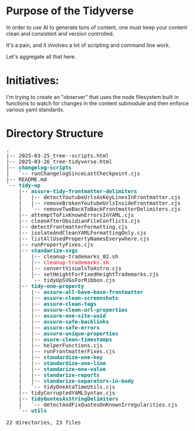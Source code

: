 # Purpose of the Tidyverse
In order to use AI to generate tons of content, one must keep your content clean and consistent and version controlled.  

It's a pain, and it involves a lot of scripting and command line work. 

Let's aggregate all that here.  

# Initiatives:
I'm trying to create an "observer" that uses the node filesystem built in functions to watch for changes in the content submodule and then enforce various yaml standards.  

# Directory Structure

<pre>
<span style="font-weight:bold;color:teal;">.</span>
|-- 2025-03-25_tree--scripts.html
|-- 2025-03-26_tree-tidyverse.html
|-- <span style="font-weight:bold;color:teal;">changelog-scripts</span>
|   `-- runChangelogSinceLastCheckpoint.cjs
|-- README.md
`-- <span style="font-weight:bold;color:teal;">tidy-up</span>
    |-- <span style="font-weight:bold;color:teal;">assure-tidy-frontmatter-delimiters</span>
    |   |-- detectYoutubeUrlsAsKeyLinesInFrontmatter.cjs
    |   |-- removeBrokenYoutubeUrlsInsideFrontmatter.cjs
    |   `-- removeTwoBackToBackFrontmatterDelimiters.cjs
    |-- attemptToFixKnownErrorsInYAML.cjs
    |-- cleanAfterObsidianFileConflicts.cjs
    |-- detectFrontmatterFormatting.cjs
    |-- isolateAndCleanYAMLFormattingOnly.cjs
    |-- listAllUsedPropertyNamesEverywhere.cjs
    |-- runPropertyFixes.cjs
    |-- <span style="font-weight:bold;color:teal;">standarize-svgs</span>
    |   |-- cleanup-trademarks_02.sh
    |   |-- <span style="color:red;">cleanup-trademarks.sh</span>
    |   |-- convertVisualsToAstro.cjs
    |   |-- setHeightForFixedHeightTrademarks.cjs
    |   `-- tidyUpSVGsForRibbon.cjs
    |-- <span style="font-weight:bold;color:teal;">tidy-one-property</span>
    |   |-- <span style="font-weight:bold;color:teal;">assure-all-have-base-frontmatter</span>
    |   |-- <span style="font-weight:bold;color:teal;">assure-clean-screenshots</span>
    |   |-- <span style="font-weight:bold;color:teal;">assure-clean-tags</span>
    |   |-- <span style="font-weight:bold;color:teal;">assure-clean-url-properties</span>
    |   |-- <span style="font-weight:bold;color:teal;">assure-one-site-uuid</span>
    |   |-- <span style="font-weight:bold;color:teal;">assure-safe-backlinks</span>
    |   |-- <span style="font-weight:bold;color:teal;">assure-safe-errors</span>
    |   |-- <span style="font-weight:bold;color:teal;">assure-unique-properties</span>
    |   |-- <span style="font-weight:bold;color:teal;">asure-clean-timestamps</span>
    |   |-- helperFunctions.cjs
    |   |-- runFrontmatterFixes.cjs
    |   |-- <span style="font-weight:bold;color:teal;">standardize-one-key</span>
    |   |-- <span style="font-weight:bold;color:teal;">standardize-one-line</span>
    |   |-- <span style="font-weight:bold;color:teal;">standarize-one-value</span>
    |   |-- <span style="font-weight:bold;color:teal;">standarize-reports</span>
    |   |-- <span style="font-weight:bold;color:teal;">standarize-separators-in-body</span>
    |   `-- tidyOneAtaTimeUtils.cjs
    |-- tidyCorruptedYAMLSyntax.cjs
    |-- <span style="font-weight:bold;color:teal;">tidyQuotesAsStringDelimiters</span>
    |   `-- detectAndFixQuotesOnKnownIrregularities.cjs
    `-- <span style="font-weight:bold;color:teal;">utils</span>

22 directories, 23 files
</pre>